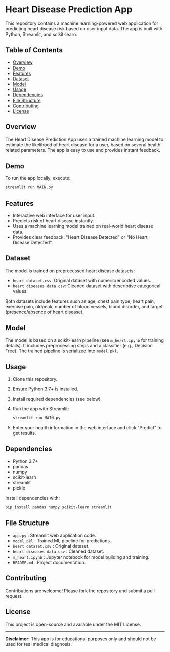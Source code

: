 # Heart Disease Prediction App

This repository contains a machine learning-powered web application for predicting heart disease risk based on user input data. The app is built with Python, Streamlit, and scikit-learn.

## Table of Contents

- [Overview](#overview)
- [Demo](#demo)
- [Features](#features)
- [Dataset](#dataset)
- [Model](#model)
- [Usage](#usage)
- [Dependencies](#dependencies)
- [File Structure](#file-structure)
- [Contributing](#contributing)
- [License](#license)

## Overview

The Heart Disease Prediction App uses a trained machine learning model to estimate the likelihood of heart disease for a user, based on several health-related parameters. The app is easy to use and provides instant feedback.

## Demo

To run the app locally, execute:

```bash
streamlit run MAIN.py
```

## Features

- Interactive web interface for user input.
- Predicts risk of heart disease instantly.
- Uses a machine learning model trained on real-world heart disease data.
- Provides clear feedback: "Heart Disease Detected" or "No Heart Disease Detected".

## Dataset

The model is trained on preprocessed heart disease datasets:

- `heart dataset.csv`: Original dataset with numeric/encoded values.
- `heart diseases data.csv`: Cleaned dataset with descriptive categorical values.

Both datasets include features such as age, chest pain type, heart pain, exercise pain, oldpeak, number of blood vessels, blood disorder, and target (presence/absence of heart disease).

## Model

The model is based on a scikit-learn pipeline (see `m_heart.ipynb` for training details). It includes preprocessing steps and a classifier (e.g., Decision Tree). The trained pipeline is serialized into `model.pkl`.

## Usage

1. Clone this repository.
2. Ensure Python 3.7+ is installed.
3. Install required dependencies (see below).
4. Run the app with Streamlit:

   ```bash
   streamlit run MAIN.py
   ```

5. Enter your health information in the web interface and click "Predict" to get results.

## Dependencies

- Python 3.7+
- pandas
- numpy
- scikit-learn
- streamlit
- pickle

Install dependencies with:

```bash
pip install pandas numpy scikit-learn streamlit
```

## File Structure

- `app.py` : Streamlit web application code.
- `model.pkl` : Trained ML pipeline for predictions.
- `heart dataset.csv` : Original dataset.
- `heart diseases data.csv` : Cleaned dataset.
- `m_heart.ipynb` : Jupyter notebook for model building and training.
- `README.md` : Project documentation.

## Contributing

Contributions are welcome! Please fork the repository and submit a pull request.

## License

This project is open-source and available under the MIT License.

---

**Disclaimer:** This app is for educational purposes only and should not be used for real medical diagnosis.
